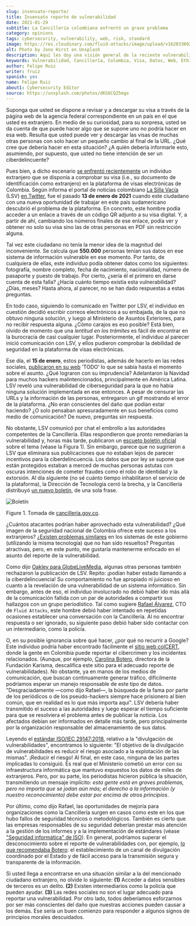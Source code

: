 ```yaml
---
slug: insensato-reporte/
title: Insensato reporte de vulnerabilidad
date: 2021-01-29
subtitle: La Cancillería colombiana enfrentó un grave problema
category: opinions
tags: cybersecurity, vulnerability, web, risk, standard
image: https://res.cloudinary.com/fluid-attacks/image/upload/v1620330923/blog/insensato-reporte/cover_iye7uf.webp
alt: Photo by Jono Hirst on Unsplash
description: Aquí les doy una visión general de la reciente vulnerabilidad de seguridad de la Cancillería colombiana y su inadecuada divulgación en medios de comunicación.
keywords: Vulnerabilidad, Cancillería, Colombia, Visa, Datos, Web, Ethical Hacking, Pentesting
author: Felipe Ruiz
writer: fruiz
spanish: yes
name: Felipe Ruiz
about1: Cybersecurity Editor
source: https://unsplash.com/photos/dKS6CQZ5mgo
---
```


Suponga que usted se dispone a revisar y a descargar su visa a través de
la página web de la agencia federal correspondiente en un país en el que
usted es extranjero. En medio de su curiosidad, para su sorpresa, usted
se da cuenta de que puede hacer algo que se supone uno no podría hacer
en esa web. Resulta que usted puede ver y descargar las visas de muchas
otras personas con solo hacer un pequeño cambio al final de la URL. ¿Qué
cree que debería hacer en esta situación? ¿A quién debería informarle
esto, asumiendo, por supuesto, que usted no tiene intención de ser un
ciberdelincuente?

Pues bien, a dicho escenario [se enfrentó
recientemente](https://www.dw.com/es/colombia-falla-inform%C3%A1tica-expone-datos-de-550000-personas-extranjeras/a-56245939)
un individuo extranjero que se disponía a comprobar su visa (i.e., su
documento de identificación como extranjero) en la plataforma de visas
electrónicas de Colombia. Según informa el portal de noticias colombiano
[La Silla Vacía](https://lasillavacia.com/) (LSV) [en
Twitter](https://twitter.com/lasillavacia/status/1350221344231796747),
fue el pasado **13 de enero de 2021** cuando este ciudadano con una
nueva oportunidad de trabajar en este país sudamericano descubrió el
problema de la plataforma. En concreto, este hombre podía acceder a un
enlace a través de un código QR adjunto a su visa digital. Y, a partir
de ahí, cambiando los números finales de ese enlace, podía ver y obtener
no solo su visa sino las de otras personas en PDF sin restricción
alguna.

Tal vez este ciudadano no tenía la menor idea de la magnitud del
inconveniente. Se calcula que **550.000** personas tenían sus datos en
ese sistema de información vulnerable en ese momento. Por tanto, de
cualquiera de ellas, este individuo podía obtener datos como los
siguientes: fotografía, nombre completo, fecha de nacimiento,
nacionalidad, número de pasaporte y puesto de trabajo. Por cierto,
¿sería él el primero en darse cuenta de esta falla? ¿Hacía cuánto
tiempo existía esta vulnerabilidad? ¿Días, meses? Hasta ahora, al
parecer, no se han dado respuestas a estas preguntas.

En todo caso, siguiendo lo comunicado en Twitter por LSV, el individuo
en cuestión decidió escribir correos electrónicos a su embajada, de la
que no obtuvo ninguna solución, y luego al Ministerio de Asuntos
Exteriores, para no recibir respuesta alguna. ¿Cómo carajos es eso
posible? Está bien, olvido de momento que una *lentitud en los trámites*
es fácil de encontrar en la burocracia de casi cualquier lugar.
Posteriormente, el individuo al parecer inició comunicación con LSV, y
ellos pudieron comprobar la debilidad de seguridad en la plataforma de
visas electrónicas.

Ese día, el **15 de enero**, estos periodistas, además de hacerlo en las
redes sociales, [publicaron en su
web](https://lasillavacia.com/bache-seguridad-amenazo-los-datos-extranjeros-y-cancilleria-no-sabia-79749)
'TODO' lo que se sabía hasta el momento sobre el asunto. ¿Qué lograron
con su imprudencia? Adelantaron la Navidad para muchos hackers
malintencionados, principalmente en América Latina. LSV reveló una
vulnerabilidad de ciberseguridad para la que no había ninguna solución
implementada en ese entonces. A pesar de censurar las URLs y la
información de las personas, entregaron un gif mostrando el error de la
plataforma. ¿No eran conscientes del daño que podían estar haciendo? ¿O
solo pensaban apresuradamente en sus beneficios como medio de
comunicación? De nuevo, preguntas sin respuesta.

No obstante, LSV comunicó por chat el embrollo a las autoridades
competentes de la Cancillería. Ellas respondieron que pronto remediarían
la vulnerabilidad y, horas más tarde, publicaron un [escueto boletín
oficial](https://www.cancilleria.gov.co/newsroom/news/cancilleria-informa-falla-sistema-informacion-plataforma-visas-electronicas)
sobre el tema (véase la Figura 1). Sin embargo, parece que no sugirieron
a LSV que eliminara sus publicaciones que no estaban lejos de parecer
incentivos para la ciberdelincuencia. Los datos que por ley se supone
que están protegidos estaban a merced de muchas personas astutas con
oscuras intenciones de cometer fraudes como el robo de identidad y la
extorsión. Al día siguiente (no sé cuánto tiempo inhabilitaron el
servicio de la plataforma), la Dirección de Tecnología cerró la brecha,
y la Cancillería distribuyó [un nuevo
boletín](https://www.cancilleria.gov.co/newsroom/news/cancilleria-informa-fue-solucionada-superada-falla-presentada-sistema-informacion),
de una sola frase.

<div class="imgblock">

![Boletín](https://res.cloudinary.com/fluid-attacks/image/upload/v1620330921/blog/insensato-reporte/boletin_b0l6ye.webp)

<div class="title">

Figure 1. Tomada de [cancilleria.gov.co](https://www.cancilleria.gov.co/newsroom/news/cancilleria-informa-falla-sistema-informacion-plataforma-visas-electronicas).

</div>

</div>

¿Cuántos atacantes podrían haber aprovechado esta vulnerabilidad? ¿Qué
imagen de la seguridad nacional de Colombia ofrece este suceso a los
extranjeros? ¿[Existen problemas
similares](https://www.enter.co/empresas/seguridad/la-falla-de-la-cancilleria-colombiana-que-expuso-miles-de-visas/)
en los sistemas de este gobierno (utilizando la misma tecnología) que no
han sido resueltos? Preguntas atractivas, pero, en este punto, me
gustaría mantenerme enfocado en el asunto del reporte de la
vulnerabilidad.

Como dijo [Oakley para
GlobeLiveMedia](https://globelivemedia.com/news/a-computer-error-by-the-colombian-foreign-ministry-made-the-visas-of-some-550000-foreigners-public/),
algunas otras personas también rechazaron la publicación de LSV. Repito:
¡podían haber estado llamando a la ciberdelincuencia\! Su comportamiento
no fue apropiado ni juicioso en cuanto a la revelación de una
vulnerabilidad de un sistema informático. Sin embargo, antes de eso, el
individuo involucrado no debió haber ido más allá de la comunicación
fallida con un par de autoridades a compartir sus hallazgos con un grupo
periodístico. Tal como sugiere [Rafael
Álvarez](../../about-us/people/ralvarez/), CTO de `Fluid Attacks`, este
hombre debió haber intentado en repetidas ocasiones establecer una
conversación con la Cancillería. Al no encontrar respuesta o ser
ignorado, su siguiente paso debió haber sido contactar con un
intermediario, como la policía.

O, en su posible ignorancia sobre qué hacer, ¿por qué no recurrir a
Google? Este individuo podría haber encontrado fácilmente el [sitio web
colCERT](http://www.colcert.gov.co/), donde la gente en Colombia puede
reportar el cibercrimen y los incidentes relacionados. (Aunque, por
ejemplo, [Carolina
Botero](https://www.elespectador.com/opinion/la-importancia-de-reportar-fallos-en-sistemas-informaticos-del-estado/),
directora de la Fundación Karisma, descalifica este sitio para el
adecuado reporte de vulnerabilidades). No obstante, ya en manos de los
medios de comunicación, que buscan continuamente generar tráfico,
difícilmente podríamos esperar un manejo responsable de este tipo de
datos. "Desgraciadamente —como dijo Rafael—, la búsqueda de la fama por
parte de los periódicos o de los pseudo-hackers siempre hace prisionero
al bien común, que en realidad es lo que más importa aquí". LSV debería
haber transmitido el suceso a las autoridades y luego esperar el tiempo
suficiente para que se resolviera el problema antes de publicar la
noticia. Los afectados debían ser informados en detalle más tarde, pero
principalmente por la organización responsable del almacenamiento de sus
datos.

Leyendo el [estándar ISO/IEC 29147:2018](../iso-iec-29147/), relativo a
la "divulgación de vulnerabilidades", encontramos lo siguiente: "El
objetivo de la divulgación de vulnerabilidades es reducir el riesgo
asociado a la explotación de las mismas". ¡Reducir el riesgo\! Al final,
en este caso, ninguna de las partes implicadas lo consiguió. Es real que
el Ministerio cometió un error con su infraestructura informática que
mantuvo expuestos los datos de miles de extranjeros. Pero, por su parte,
los periodistas hicieron pública la situación, transmitiendo un mensaje
implícito: *esta gente está en graves problemas, pero no importa que se
jodan aún más; el derecho a la información (y nuestro reconocimiento)
debe estar por encima de otros principios*.

Por último, como dijo Rafael, las oportunidades de mejoría para
organizaciones como la Cancillería surgen en casos como este en los que
hubo fallos de seguridad técnicos o metodológicos. También es cierto que
las empresas responsables de su seguridad deberían prestar más atención
a la gestión de los informes y a la implementación de estándares (véase
["Seguridad informática" de ISO](https://www.iso.org/ics/35.030/x/)). En
general, podríamos superar el desconocimiento sobre el reporte de
vulnerabilidades con, por ejemplo, [lo que recomendaba
Botero](https://www.elespectador.com/opinion/la-importancia-de-reportar-fallos-en-sistemas-informaticos-del-estado/):
el establecimiento de un canal de divulgación coordinado por el Estado y
de fácil acceso para la transmisión segura y transparente de la
información.

Si usted llega a encontrarse en una situación similar a la del
mencionado ciudadano extranjero, no olvide lo siguiente: **(1)** Acceder
a datos sensibles de terceros es un delito. **(2)** Existen
intermediarios como la policía que pueden ayudar. **(3)** Las redes
sociales no son el lugar adecuado para reportar una vulnerabilidad. Por
otro lado, todos deberíamos esforzarnos por ser más conscientes del daño
que nuestras acciones pueden causar a los demás. Ese sería un buen
comienzo para responder a algunos signos de principios morales
descuidados.

